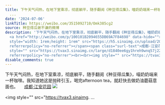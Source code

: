 ```yaml
---
title: 下午天气闷热，在地下室乘凉，彻底躺平，随手翻阅《种豆得瓜集》，喵奶奶端来一杯咖啡。我知道她这是抛砖引玉，喝完afternoon tea，就赶快去做奶油蘑菇意面也。
  ...
date: '2024-07-06'
linkTitle: https://weibo.com/3515092710/Omk385cg2
source: 种豆得瓜谢不谦的微博
description: '下午天气闷热，在地下室乘凉，彻底躺平，随手翻阅《种豆得瓜集》，喵奶奶端来一杯咖啡。我知道她这是抛砖引玉，喝完afternoon tea，就赶快去做奶油蘑菇意面也。
  <a href="http://weibo.com/p/100101B2094655DB69A7F84698" data-hide=""><span class="url-icon"><img
  style="width: 1rem;height: 1rem" src="https://h5.sinaimg.cn/upload/2015/09/25/3/timeline_card_small_location_default.png"
  referrerpolicy="no-referrer"></span><span class="surl-text">成都·江安花园</span></a> <img
  style="" src="https://tvax3.sinaimg.cn/large/d1840ee6gy1hreh9wnq57j22eo2eou0x.jpg"
  referrerpolicy="no-referrer"><br><br><img style="" src="https://tvax3.sinaimg. ...'
disable_comments: true
---
```

下午天气闷热，在地下室乘凉，彻底躺平，随手翻阅《种豆得瓜集》，喵奶奶端来一杯咖啡。我知道她这是抛砖引玉，喝完afternoon tea，就赶快去做奶油蘑菇意面也。 <a href="http://weibo.com/p/100101B2094655DB69A7F84698" data-hide=""><span class="url-icon"><img style="width: 1rem;height: 1rem" src="https://h5.sinaimg.cn/upload/2015/09/25/3/timeline_card_small_location_default.png" referrerpolicy="no-referrer"></span><span class="surl-text">成都·江安花园</span></a> <img style="" src="https://tvax3.sinaimg.cn/large/d1840ee6gy1hreh9wnq57j22eo2eou0x.jpg" referrerpolicy="no-referrer"><br><br><img style="" src="https://tvax3.sinaimg. ...